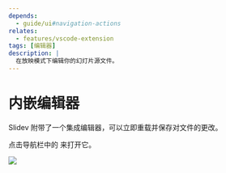 ```yaml
---
depends:
  - guide/ui#navigation-actions
relates:
  - features/vscode-extension
tags: [编辑器]
description: |
  在放映模式下编辑你的幻灯片源文件。
---
```


# 内嵌编辑器

Slidev 附带了一个集成编辑器，可以立即重载并保存对文件的更改。

点击导航栏中的 <carbon-edit class="inline-icon-btn"/> 来打开它。

![](/screenshots/integrated-editor.png)
